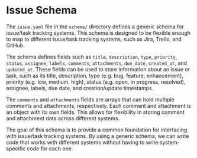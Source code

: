 # Issue Schema

The `issue.yaml` file in the `schema/` directory defines a generic schema for issue/task tracking systems. This schema is designed to be flexible enough to map to different issue/task tracking systems, such as Jira, Trello, and GitHub. 

The schema defines fields such as `title`, `description`, `type`, `priority`, `status`, `assignee`, `labels`, `comments`, `attachments`, `due_date`, `created_at`, and `updated_at`. These fields can be used to store information about an issue or task, such as its title, description, type (e.g. bug, feature, enhancement), priority (e.g. low, medium, high), status (e.g. open, in progress, resolved), assignee, labels, due date, and creation/update timestamps. 

The `comments` and `attachments` fields are arrays that can hold multiple comments and attachments, respectively. Each comment and attachment is an object with its own fields. This allows for flexibility in storing comment and attachment data across different systems.

The goal of this schema is to provide a common foundation for interfacing with issue/task tracking systems. By using a generic schema, we can write code that works with different systems without having to write system-specific code for each one.

